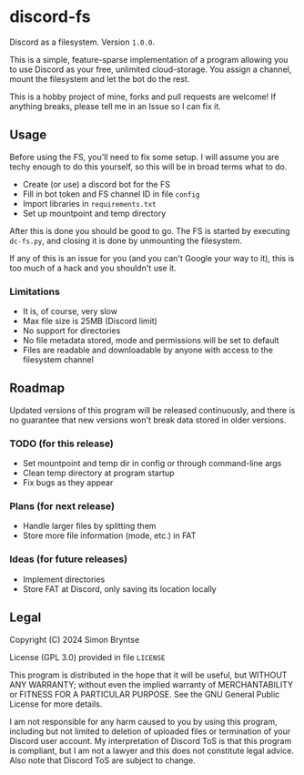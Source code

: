 # discord-fs
Discord as a filesystem.
Version `1.0.0`.

This is a simple, feature-sparse implementation of a program allowing you to use Discord as your free, unlimited cloud-storage.
You assign a channel, mount the filesystem and let the bot do the rest.

This is a hobby project of mine, forks and pull requests are welcome!
If anything breaks, please tell me in an Issue so I can fix it.

## Usage
Before using the FS, you'll need to fix some setup.
I will assume you are techy enough to do this yourself, so this will be in broad terms what to do.
- Create (or use) a discord bot for the FS
- Fill in bot token and FS channel ID in file `config`
- Import libraries in `requirements.txt`
- Set up mountpoint and temp directory

After this is done you should be good to go.
The FS is started by executing `dc-fs.py`, and closing it is done by unmounting the filesystem.

If any of this is an issue for you (and you can't Google your way to it), this is too much of a hack and you shouldn't use it.

### Limitations
- It is, of course, very slow
- Max file size is 25MB (Discord limit)
- No support for directories
- No file metadata stored, mode and permissions will be set to default
- Files are readable and downloadable by anyone with access to the filesystem channel

## Roadmap
Updated versions of this program will be released continuously, and there is no guarantee that new versions won't break data stored in older versions.

### TODO (for this release)
- Set mountpoint and temp dir in config or through command-line args
- Clean temp directory at program startup
- Fix bugs as they appear

### Plans (for next release)
- Handle larger files by splitting them
- Store more file information (mode, etc.) in FAT

### Ideas (for future releases)
- Implement directories
- Store FAT at Discord, only saving its location locally

## Legal
Copyright (C) 2024 Simon Bryntse

License (GPL 3.0) provided in file `LICENSE`

This program is distributed in the hope that it will be useful, but WITHOUT ANY WARRANTY;
without even the implied warranty of MERCHANTABILITY or FITNESS FOR A PARTICULAR PURPOSE.
See the GNU General Public License for more details.

I am not responsible for any harm caused to you by using this program, including but not limited to deletion of uploaded files or termination of your Discord user account.
My interpretation of Discord ToS is that this program is compliant, but I am not a lawyer and this does not constitute legal advice.
Also note that Discord ToS are subject to change.

